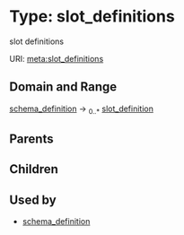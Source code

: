 
# Type: slot_definitions


slot definitions

URI: [meta:slot_definitions](https://w3id.org/biolink/biolinkml/meta/slot_definitions)


## Domain and Range

[schema_definition](schema_definition.md) ->  <sub>0..*</sub> [slot_definition](slot_definition.md)

## Parents


## Children


## Used by

 * [schema_definition](schema_definition.md)
